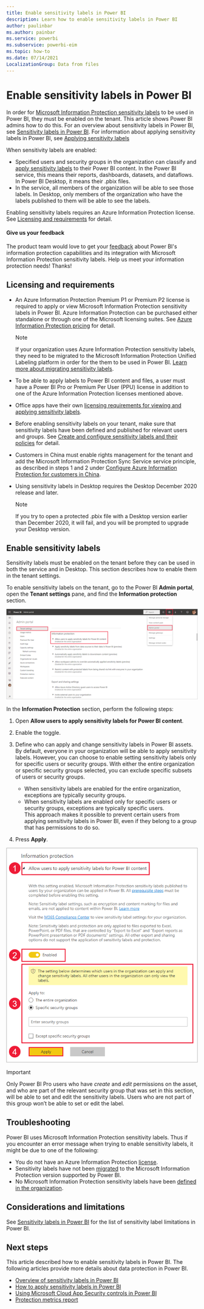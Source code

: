 ```yaml
---
title: Enable sensitivity labels in Power BI
description: Learn how to enable sensitivity labels in Power BI
author: paulinbar
ms.author: painbar
ms.service: powerbi
ms.subservice: powerbi-eim
ms.topic: how-to
ms.date: 07/14/2021
LocalizationGroup: Data from files
---
```

# Enable sensitivity labels in Power BI

In order for [Microsoft Information Protection sensitivity labels](/microsoft-365/compliance/sensitivity-labels) to be used in Power BI, they must be enabled on the tenant. This article shows Power BI admins how to do this. For an overview about sensitivity labels in Power BI, see [Sensitivity labels in Power BI](service-security-sensitivity-label-overview.md). For information about applying sensitivity labels in Power BI, see [Applying sensitivity labels](./service-security-apply-data-sensitivity-labels.md) 

When sensitivity labels are enabled:

* Specified users and security groups in the organization can classify and [apply sensitivity labels](./service-security-apply-data-sensitivity-labels.md) to their Power BI content. In the Power BI service, this means their reports, dashboards, datasets, and dataflows. In Power BI Desktop, it means their .pbix files.
* In the service, all members of the organization will be able to see those labels. In Desktop, only members of the organization who have the labels published to them will be able to see the labels.

Enabling sensitivity labels requires an Azure Information Protection license. See [Licensing and requirements](#licensing-and-requirements) for detail.

#### Give us your feedback

The product team would love to get your [feedback](https://forms.office.com/pages/responsepage.aspx?id=v4j5cvGGr0GRqy180BHbR-PPBJBIRPlBpEYIBVrF5lRUREtUREJJRzJZSzcyM1pZWU9LOUdSVkFKWC4u) about Power BI's information protection capabilities and its integration with Microsoft Information Protection sensitivity labels. Help us meet your information protection needs! Thanks!

## Licensing and requirements

* An Azure Information Protection Premium P1 or Premium P2 license is required to apply or view Microsoft Information Protection sensitivity labels in Power BI. Azure Information Protection can be purchased either standalone or through one of the Microsoft licensing suites. See [Azure Information Protection pricing](https://azure.microsoft.com/services/information-protection/) for detail.

    >[!NOTE]
    > If your organization uses Azure Information Protection sensitivity labels, they need to be migrated to the Microsoft Information Protection Unified Labeling platform in order for the them to be used in Power BI. [Learn more about migrating sensitivity labels](/azure/information-protection/configure-policy-migrate-labels).

* To be able to apply labels to Power BI content and files, a user must have a Power BI Pro or Premium Per User (PPU) license in addition to one of the Azure Information Protection licenses mentioned above.

* Office apps have their own [licensing requirements for viewing and applying sensitivity labels](/microsoft-365/compliance/get-started-with-sensitivity-labels#subscription-and-licensing-requirements-for-sensitivity-labels).

* Before enabling sensitivity labels on your tenant, make sure that sensitivity labels have been defined and published for relevant users and groups. See [Create and configure sensitivity labels and their policies](/microsoft-365/compliance/create-sensitivity-labels) for detail.

* Customers in China must enable rights management for the tenant and add the Microsoft Information Protection Sync Service service principle, as described in steps 1 and 2 under [Configure Azure Information Protection for customers in China](/microsoft-365/admin/services-in-china/parity-between-azure-information-protection?view=o365-21vianet&preserve-view=true#configure-aip-for-customers-in-china).

* Using sensitivity labels in Desktop requires the Desktop December 2020 release and later.

    >[!NOTE]
    > If you try to open a protected .pbix file with a Desktop version earlier than December 2020, it will fail, and you will be prompted to upgrade your Desktop version.

## Enable sensitivity labels

Sensitivity labels must be enabled on the tenant before they can be used in both the service and in Desktop. This section describes how to enable them in the tenant settings.

To enable sensitivity labels on the tenant, go to the Power BI **Admin portal**, open the **Tenant settings** pane, and find the **Information protection** section.

![Find the Information Protection section](media/service-security-enable-data-sensitivity-labels/enable-data-sensitivity-labels-01.png)

In the **Information Protection** section, perform the following steps:
1. Open **Allow users to apply sensitivity labels for Power BI content**.
1. Enable the toggle.
1. Define who can apply and change sensitivity labels in Power BI assets. By default, everyone in your organization will be able to apply sensitivity labels. However, you can choose to enable setting sensitivity labels only for specific users or security groups. With either the entire organization or specific security groups selected, you can exclude specific subsets of users or security groups.
   
   * When sensitivity labels are enabled for the entire organization, exceptions are typically security groups.
   * When sensitivity labels are enabled only for specific users or security groups, exceptions are typically specific users.  
    This approach makes it possible to prevent certain users from applying sensitivity labels in Power BI, even if they belong to a group that has permissions to do so.

1. Press **Apply**.

![Enable sensitivity labels](media/service-security-enable-data-sensitivity-labels/enable-data-sensitivity-labels-02.png)

> [!IMPORTANT]
> Only Power BI Pro users who have *create* and *edit* permissions on the asset, and who are part of the relevant security group that was set in this section, will be able to set and edit the sensitivity labels. Users who are not part of this group won’t be able to set or edit the label.  

## Troubleshooting

Power BI uses Microsoft Information Protection sensitivity labels. Thus if you encounter an error message when trying to enable sensitivity labels, it might be due to one of the following:

* You do not have an Azure Information Protection [license](#licensing-and-requirements).
* Sensitivity labels have not been [migrated](#enable-sensitivity-labels) to the Microsoft Information Protection version supported by Power BI.
* No Microsoft Information Protection sensitivity labels have been [defined in the organization](#enable-sensitivity-labels).

## Considerations and limitations

See [Sensitivity labels in Power BI](service-security-sensitivity-label-overview.md#considerations-and-limitations) for the list of sensitivity label limitations in Power BI.

## Next steps

This article described how to enable sensitivity labels in Power BI. The following articles provide more details about data protection in Power BI. 

* [Overview of sensitivity labels in Power BI](service-security-sensitivity-label-overview.md)
* [How to apply sensitivity labels in Power BI](./service-security-apply-data-sensitivity-labels.md)
* [Using Microsoft Cloud App Security controls in Power BI](service-security-using-microsoft-cloud-app-security-controls.md)
* [Protection metrics report](service-security-data-protection-metrics-report.md)
